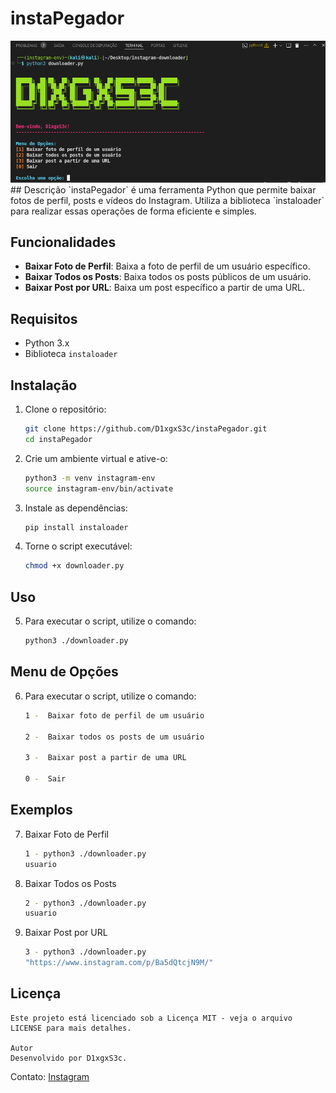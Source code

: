 # instaPegador

<img src="bckground.png">
## Descrição
`instaPegador` é uma ferramenta Python que permite baixar fotos de perfil, posts e vídeos do Instagram. Utiliza a biblioteca `instaloader` para realizar essas operações de forma eficiente e simples.

## Funcionalidades
- **Baixar Foto de Perfil**: Baixa a foto de perfil de um usuário específico.
- **Baixar Todos os Posts**: Baixa todos os posts públicos de um usuário.
- **Baixar Post por URL**: Baixa um post específico a partir de uma URL.

## Requisitos
- Python 3.x
- Biblioteca `instaloader`

## Instalação
1. Clone o repositório:
   ```sh
   git clone https://github.com/D1xgxS3c/instaPegador.git
   cd instaPegador

2. Crie um ambiente virtual e ative-o:
   ```sh
   python3 -m venv instagram-env
   source instagram-env/bin/activate

3. Instale as dependências:
   ```sh
   pip install instaloader

4. Torne o script executável:
   ```sh
   chmod +x downloader.py

## Uso

5. Para executar o script, utilize o comando:
   ```sh
   python3 ./downloader.py

## Menu de Opções 

6. Para executar o script, utilize o comando:
     ```sh
    1 -  Baixar foto de perfil de um usuário

    2 -  Baixar todos os posts de um usuário
  
    3 -  Baixar post a partir de uma URL
  
    0 -  Sair

## Exemplos


7.  Baixar Foto de Perfil
 
      ```sh
    1 - python3 ./downloader.py
    usuario

8.  Baixar Todos os Posts
    
      ```sh
    2 - python3 ./downloader.py
    usuario

9.  Baixar Post por URL

      ```sh
    3 - python3 ./downloader.py
    "https://www.instagram.com/p/Ba5dQtcjN9M/"

## Licença

    Este projeto está licenciado sob a Licença MIT - veja o arquivo LICENSE para mais detalhes.

    Autor
    Desenvolvido por D1xgxS3c.

Contato: [Instagram](https://www.instagram.com/D1XGXS3C/#)  



    
